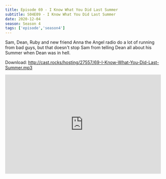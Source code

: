 ```yaml
---
title: Episode 69 - I Know What You Did Last Summer
subtitle: S04E09 - I Know What You Did Last Summer
date: 2020-12-04
season: Season 4
tags: ['episode','season4']
---
```


Sam, Dean, Ruby and new friend Anna the Angel radio do a lot of running from bad guys, but that doesn't stop Sam from telling Dean all about his Summer when Dean was in hell.

Download: http://cast.rocks/hosting/27557/69-I-Know-What-You-Did-Last-Summer.mp3

<iframe src="https://cast.rocks/player/27557/Supernatural-69-I-Know-What-You-Did-Last-Summer.mp3?episodeTitle=Episode%2069%20-%20I%20Know%20What%20You%20Did%20Last%20Summer&podcastTitle=Couple%20of%20Idjits&episodeDate=December%204th%2C%202020&imageURL=https%3A%2F%2Fcast.rocks%2Fhosting%2F27557%2Ffeeds%2FCAURZ.jpg" style="border: none; min-height: 265px; max-height: 320px; max-width: 558px; min-width: 270px; width: 100%; height: 100%;" scrollbars="no"></iframe>
